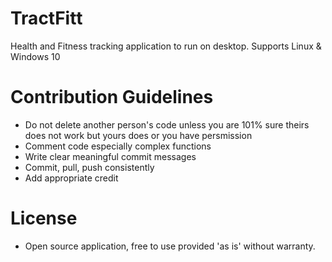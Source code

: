 # TractFitt
Health and Fitness tracking application to run on desktop. Supports Linux & Windows 10

# Contribution Guidelines
* Do not delete another person's code unless you are 101% sure theirs does not work but yours does or you have persmission
* Comment code especially complex functions
* Write clear meaningful commit messages
* Commit, pull, push consistently
* Add appropriate credit

# License
* Open source application, free to use provided 'as is' without warranty.